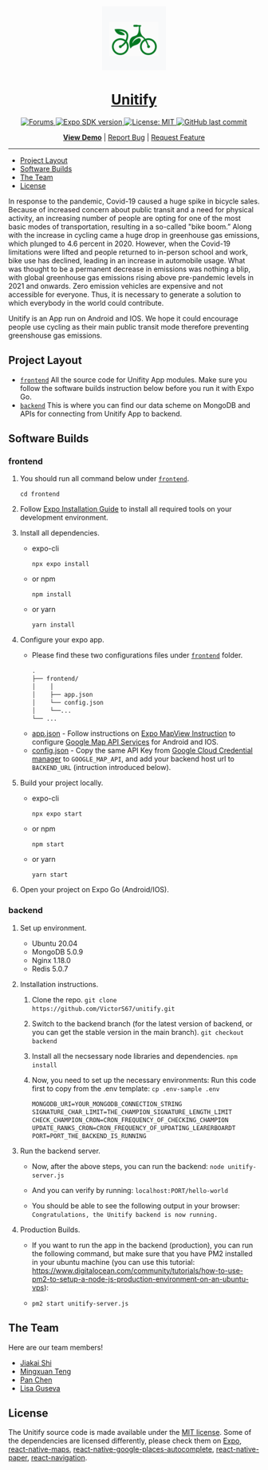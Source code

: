 <!-- Banner Image -->

<p align="center">
  <a href="https://github.com/VictorS67/unitify">
    <img alt="expo sdk" height="128" src="./.github/resources/banner.png">
    <h1 align="center">Unitify</h1>
  </a>
</p>

<p align="center">
  <a aria-label="Latest Version" href="https://expo.dev/accounts/victors67/projects/unitify/builds/72fa315b-0f5b-45a1-a793-1f1e32916ae9" target="_blank">
    <img alt="Forums" src="https://img.shields.io/badge/Latest%20Version-v0.1.43-blueviolet?style=flat-square&labelColor=000000&" />
  </a>
   <a aria-label="Run with Expo Go" href="https://expo.dev/client" target="_blank">
    <img alt="Expo SDK version" src="https://img.shields.io/badge/Runs%20with%20Expo%20Go-000.svg?style=flat-square&logo=EXPO&labelColor=000000&color=4630EB" />
  </a>
  <a aria-label="Unitify is free to use" href="https://github.com/VictorS67/unitify/blob/main/LICENSE" target="_blank">
    <img alt="License: MIT" src="https://img.shields.io/badge/License-MIT-success.svg?style=flat-square&color=33CC12" target="_blank" />
  </a>
  <a aria-label="Last commit" href="https://github.com/VictorS67/unitify/commits/main" target="_blank">
    <img alt="GitHub last commit" src="https://img.shields.io/github/last-commit/VictorS67/unitify?style=flat-square">
  </a>
</p>

<p align="center">
  <a aria-label="unitify demo" href="https://www.youtube.com/watch?v=-LEx0mkVU40"><b>View Demo</b></a>
 |
  <a aria-label="bug report" href="https://github.com/VictorS67/unitify/issues">Report Bug</a>
  |
  <a aria-label="add feature" href="https://github.com/VictorS67/unitify/issues">Request Feature</a>
</p>
  
---
- [Project Layout](#project-layout)
- [Software Builds](#software-builds)
- [The Team](#the-team)
- [License](#license)

In response to the pandemic, Covid-19 caused a huge spike in bicycle sales. Because of increased concern about public transit and a need for physical activity, an increasing number of people are opting for one of the most basic modes of transportation, resulting in a so-called "bike boom.” Along with the increase in cycling came a huge drop in greenhouse gas emissions, which plunged to 4.6 percent in 2020. However, when the Covid-19 limitations were lifted and people returned to in-person school and work, bike use has declined, leading in an increase in automobile usage. What was thought to be a permanent decrease in emissions was nothing a blip, with global greenhouse gas emissions rising above pre-pandemic levels in 2021 and onwards. Zero emission vehicles are expensive and not accessible for everyone. Thus, it is necessary to generate a solution to which everybody in the world could contribute.

Unitify is an App run on Android and IOS. We hope it could encourage people use cycling as their main public transit mode therefore preventing greenshouse gas emissions.

## Project Layout

- [`frontend`](/frontend) All the source code for Unifity App modules. Make sure you follow the software builds instruction below before you run it with Expo Go.
- [`backend`](/backend) This is where you can find our data scheme on MongoDB and APIs for connecting from Unitify App to backend.

## Software Builds

### frontend

1. You should run all command below under [`frontend`](/frontend).

   ```shell
   cd frontend
   ```

2. Follow [Expo Installation Guide](https://docs.expo.dev/get-started/installation/) to install all required tools on your development environment.
3. Install all dependencies.
   - expo-cli
     ```shell
     npx expo install
     ```
   - or npm
     ```shell
     npm install
     ```
   - or yarn
     ```shell
     yarn install
     ```
4. Configure your expo app.
   - Please find these two configurations files under [`frontend`](/frontend) folder.
     ```shell
     .
     ├── frontend/
     │    │
     │    ├── app.json
     │    └── config.json
     │    └──...
     └── ...
     ```
   - [app.json](/frontend/app.json) - Follow instructions on [Expo MapView Instruction](https://docs.expo.dev/versions/latest/sdk/map-view/) to configure [Google Map API Services](https://developers.google.com/maps) for Android and IOS.
   - [config.json](/frontend/config.json) - Copy the same API Key from [Google Cloud Credential manager](https://console.cloud.google.com/apis/credentials) to `GOOGLE_MAP_API`, and add your backend host url to `BACKEND_URL` (intruction introduced below).
5. Build your project locally.
   - expo-cli
     ```shell
     npx expo start
     ```
   - or npm
     ```shell
     npm start
     ```
   - or yarn
     ```shell
     yarn start
     ```
6. Open your project on Expo Go (Android/IOS).

### backend

1. Set up environment.

   - Ubuntu 20.04
   - MongoDB 5.0.9
   - Nginx 1.18.0
   - Redis 5.0.7

2. Installation instructions.

   1. Clone the repo.
      `git clone https://github.com/VictorS67/unitify.git`

   2. Switch to the backend branch (for the latest version of backend, or you can get the stable version in the main branch).
      `git checkout backend`

   3. Install all the necsessary node libraries and dependencies.
      `npm install`

   4. Now, you need to set up the necessary environments: Run this code first to copy from the .env template:
      `cp .env-sample .env`

      ```
      MONGODB_URI=YOUR_MONGODB_CONNECTION_STRING
      SIGNATURE_CHAR_LIMIT=THE_CHAMPION_SIGNATURE_LENGTH_LIMIT
      CHECK_CHAMPION_CRON=CRON_FREQUENCY_OF_CHECKING_CHAMPION
      UPDATE_RANKS_CRON=CRON_FREQUENCY_OF_UPDATING_LEARERBOARDT
      PORT=PORT_THE_BACKEND_IS_RUNNING
      ```

3. Run the backend server.

   - Now, after the above steps, you can run the backend:
     `node unitify-server.js`

   - And you can verify by running:
     `localhost:PORT/hello-world`

   - You should be able to see the following output in your browser:
     `Congratulations, the Unitify backend is now running.`

4. Production Builds.

   - If you want to run the app in the backend (production), you can run the following command, but make sure that you have PM2 installed in your ubuntu machine (you can use this tutorial: https://www.digitalocean.com/community/tutorials/how-to-use-pm2-to-setup-a-node-js-production-environment-on-an-ubuntu-vps):

   - `pm2 start unitify-server.js`

## The Team

Here are our team members!

- [Jiakai Shi](https://github.com/VictorS67)
- [Mingxuan Teng](https://www.linkedin.com/in/alveinteng/)
- [Pan Chen](https://www.chenpan.xyz/)
- [Lisa Guseva](https://www.linkedin.com/in/lisa-guseva/)

## License

The Unitify source code is made available under the [MIT license](LICENSE). Some of the dependencies are licensed differently, please check them on [Expo](https://github.com/expo/expo), [react-native-maps](https://github.com/react-native-maps/react-native-maps), [
react-native-google-places-autocomplete](https://github.com/FaridSafi/react-native-google-places-autocomplete), [react-native-paper](https://callstack.github.io/react-native-paper/), [react-navigation](https://reactnavigation.org/).
